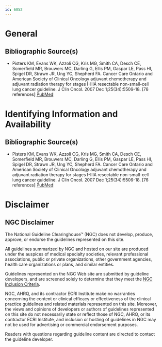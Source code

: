 ```yaml
---
id: 6052
---
```


# General

## Bibliographic Source(s)

- Pisters KM, Evans WK, Azzoli CG, Kris MG, Smith CA, Desch CE, Somerfield MR, Brouwers MC, Darling G, Ellis PM, Gaspar LE, Pass HI, Spigel DR, Strawn JR, Ung YC, Shepherd FA. Cancer Care Ontario and American Society of Clinical Oncology adjuvant chemotherapy and adjuvant radiation therapy for stages I-IIIA resectable non-small-cell lung cancer guideline. J Clin Oncol. 2007 Dec 1;25(34):5506-18. [76 references] [ PubMed ](http://www.ncbi.nlm.nih.gov/entrez/query.fcgi?cmd=Retrieve&db=pubmed&dopt=Abstract&list_uids=17954710)

# Identifying Information and Availability

## Bibliographic Source(s)

- Pisters KM, Evans WK, Azzoli CG, Kris MG, Smith CA, Desch CE, Somerfield MR, Brouwers MC, Darling G, Ellis PM, Gaspar LE, Pass HI, Spigel DR, Strawn JR, Ung YC, Shepherd FA. Cancer Care Ontario and American Society of Clinical Oncology adjuvant chemotherapy and adjuvant radiation therapy for stages I-IIIA resectable non-small-cell lung cancer guideline. J Clin Oncol. 2007 Dec 1;25(34):5506-18. [76 references] [ PubMed ](http://www.ncbi.nlm.nih.gov/entrez/query.fcgi?cmd=Retrieve&db=pubmed&dopt=Abstract&list_uids=17954710)

# Disclaimer

## NGC Disclaimer

The National Guideline Clearinghouse™ (NGC) does not develop, produce, approve, or endorse the guidelines represented on this site.

All guidelines summarized by NGC and hosted on our site are produced under the auspices of medical specialty societies, relevant professional associations, public or private organizations, other government agencies, health care organizations or plans, and similar entities.

Guidelines represented on the NGC Web site are submitted by guideline developers, and are screened solely to determine that they meet the [NGC Inclusion Criteria](/help-and-about/summaries/inclusion-criteria).

NGC, AHRQ, and its contractor ECRI Institute make no warranties concerning the content or clinical efficacy or effectiveness of the clinical practice guidelines and related materials represented on this site. Moreover, the views and opinions of developers or authors of guidelines represented on this site do not necessarily state or reflect those of NGC, AHRQ, or its contractor ECRI Institute, and inclusion or hosting of guidelines in NGC may not be used for advertising or commercial endorsement purposes.

Readers with questions regarding guideline content are directed to contact the guideline developer.

